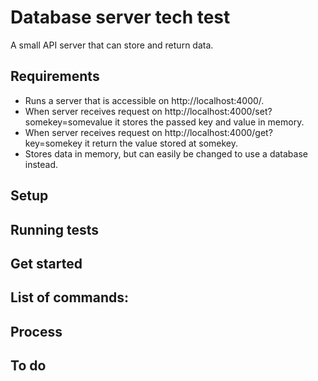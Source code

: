 # Database server tech test
A small API server that can store and return data.

## Requirements
- Runs a server that is accessible on http://localhost:4000/.
- When server receives request on http://localhost:4000/set?somekey=somevalue it stores the passed key and value in memory.
- When server receives request on http://localhost:4000/get?key=somekey it return the value stored at somekey.
- Stores data in memory, but can easily be changed to use a database instead.

## Setup

## Running tests

## Get started

## List of commands:

## Process

## To do
